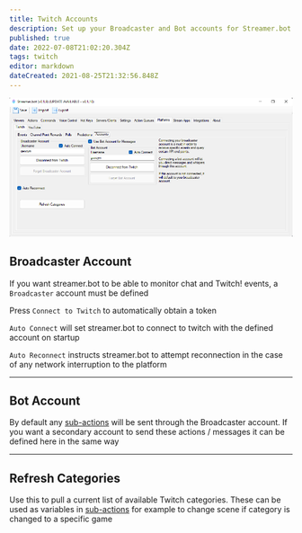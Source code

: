 ```yaml
---
title: Twitch Accounts
description: Set up your Broadcaster and Bot accounts for Streamer.bot to interact with Twitch
published: true
date: 2022-07-08T21:02:20.304Z
tags: twitch
editor: markdown
dateCreated: 2021-08-25T21:32:56.848Z
---
```


![twitch-accounts-019.png](/twitch-accounts-019.png)

## Broadcaster Account

If you want streamer.bot to be able to monitor chat and Twitch! events, a `Broadcaster` account must be defined

Press `Connect to Twitch` to automatically obtain a token

`Auto Connect` will set streamer.bot to connect to twitch with the defined account on startup

`Auto Reconnect` instructs streamer.bot to attempt reconnection in the case of any network interruption to the platform

***

## Bot Account

By default any [sub-actions](/Sub-Actions#main) will be sent through the Broadcaster account. If you want a secondary account to send these actions / messages it can be defined here in the same way

***

## Refresh Categories

Use this to pull a current list of available Twitch categories. These can be used as variables in [sub-actions](/Sub-Actions#main) for example to change scene if category is changed to a specific game